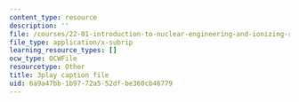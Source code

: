 ```yaml
---
content_type: resource
description: ''
file: /courses/22-01-introduction-to-nuclear-engineering-and-ionizing-radiation-fall-2016/6a9a47bb1b9772a552dfbe360cb46779_es6f90JcJ2k.srt
file_type: application/x-subrip
learning_resource_types: []
ocw_type: OCWFile
resourcetype: Other
title: 3play caption file
uid: 6a9a47bb-1b97-72a5-52df-be360cb46779
---
```

